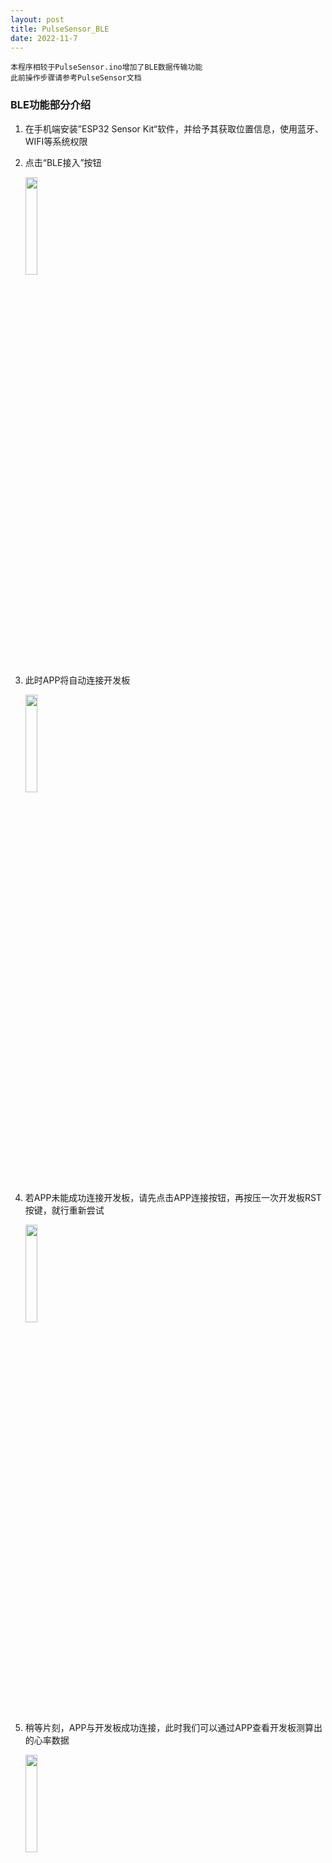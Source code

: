```yaml
---
layout: post
title: PulseSensor_BLE
date: 2022-11-7
---
```


```
本程序相较于PulseSensor.ino增加了BLE数据传输功能
此前操作步骤请参考PulseSensor文档
```

<!-- more -->

### BLE功能部分介绍

1. 在手机端安装”ESP32 Sensor Kit“软件，并给予其获取位置信息，使用蓝牙、WIFI等系统权限

4. 点击“BLE接入”按钮

   <img decoding="async" src="https://addison-cq.github.io/ESP32SensorKit/images/Screenshot_20221111_123302_com.example.esp32sensorkit_f.jpg" width="20%">

5. 此时APP将自动连接开发板

   <img decoding="async" src="https://addison-cq.github.io/ESP32SensorKit/images/Screenshot_20221208_171005_com.example.esp32senso.jpg" width="20%">
   
6. 若APP未能成功连接开发板，请先点击APP连接按钮，再按压一次开发板RST按键，就行重新尝试

   <img decoding="async" src="https://addison-cq.github.io/ESP32SensorKit/images/Screenshot_20221208_172530_com.example.esp32senso.jpg" width="20%">
   
6. 稍等片刻，APP与开发板成功连接，此时我们可以通过APP查看开发板测算出的心率数据

   <img decoding="async" src="https://addison-cq.github.io/ESP32SensorKit/images/Screenshot_20221208_173926_com.example.esp32senso.jpg" width="20%">

